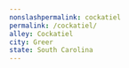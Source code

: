 ```yaml
---
﻿nonslashpermalink: cockatiel
permalink: /cockatiel/
alley: Cockatiel
city: Greer
state: South Carolina
---
```

